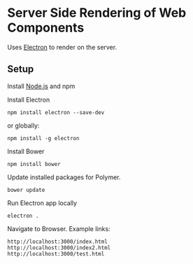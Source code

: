 # Server Side Rendering of Web Components

Uses [Electron] to render on the server.

## Setup
Install [Node.js] and npm

Install Electron
```
npm install electron --save-dev
```
or globally:
```
npm install -g electron
```

Install Bower
```
npm install bower
```
Update installed packages for Polymer.

```
bower update
```
Run Electron app locally
```
electron .
```
Navigate to Browser. Example links:
```
http://localhost:3000/index.html
http://localhost:3000/index2.html
http://localhost:3000/test.html
```

[Electron]: <https://github.com/electron/electron>
[Node.js]: <https://docs.npmjs.com/getting-started/installing-node#installing-nodejs>